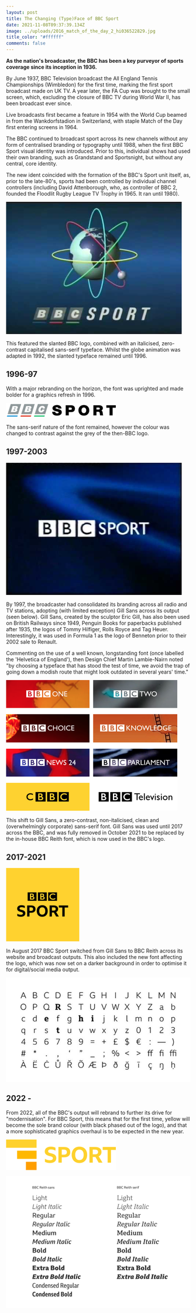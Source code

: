 ```yaml
---
layout: post
title: The Changing (Type)Face of BBC Sport
date: 2021-11-08T09:37:39.134Z
image: ../uploads/2016_match_of_the_day_2_hi036522829.jpg
title_color: "#ffffff"
comments: false
---
```

**As the nation's broadcaster, the BBC has been a key purveyor of sports coverage since its inception in 1936.** 

By June 1937, BBC Television broadcast the All England Tennis Championships (Wimbledon) for the first time, marking the first sport broadcast made on UK TV. A year later, the FA Cup was brought to the small screen, which, excluding the closure of BBC TV during World War II, has been broadcast ever since.

Live broadcasts first became a feature in 1954 with the World Cup beamed in from the Wankdorfstadion in Switzerland, with staple Match of the Day first entering screens in 1964.

The BBC continued to broadcast sport across its new channels without any form of centralised branding or typography until 1988, when the first BBC Sport visual identity was introduced. Prior to this, individual shows had used their own branding, such as Grandstand and Sportsnight, but without any central, core identity. 

The new ident coincided with the formation of the BBC's Sport unit itself, as, prior to the late-80's, sports had been controlled by individual channel controllers (including David Attenborough, who, as controller of BBC 2, founded the Floodlit Rugby League TV Trophy in 1965. It ran until 1980).

![](../uploads/hqdefault.jpg "BBC Sport's first ident, 1988-1997.")

This featured the slanted BBC logo, combined with an italicised, zero-contrast capitalised sans-serif typeface. Whilst the globe animation was adapted in 1992, the slanted typeface remained until 1996.

## 1996-97

With a major rebranding on the horizon, the font was uprighted and made bolder for a graphics refresh in 1996. 

![](../uploads/bbc_sport_1996-1997_logo.png)

The sans-serif nature of the font remained, however the colour was changed to contrast against the grey of the then-BBC logo.

## 1997-2003

![](../uploads/hqdefault-3.jpg "BBC Sport Logo ")

By 1997, the broadcaster had consolidated its branding across all radio and TV stations, adopting (with limited exception) Gill Sans across its output (seen below). Gill Sans, created by the sculptor Eric Gill, has also been used on British Railways since 1949, Penguin Books for paperbacks published after 1935, the logos of Tommy Hilfiger, Rolls Royce and Tag Heuer. Interestingly, it was used in Formula 1 as the logo of Benneton prior to their 2002 sale to Renault.

Commenting on the use of a well known, longstanding font (once labelled the 'Helvetica of England'), then Design Chief Martin Lambie-Nairn noted "by choosing a typeface that has stood the test of time, we avoid the trap of going down a modish route that might look outdated in several years' time."

![](../uploads/bbc-logos.png)

This shift to Gill Sans, a zero-contrast, non-italicised, clean and (overwhelmingly corporate) sans-serif font. Gill Sans was used until 2017 across the BBC, and was fully removed in October 2021 to be replaced by the in-house BBC Reith font, which is now used in the BBC's logo.

## 2017-2021

![](../uploads/bbc_sport_2017.png)

In August 2017 BBC Sport switched from Gill Sans to BBC Reith across its website and broadcast outputs. This also included the new font affecting the logo, which was now set on a darker background in order to optimise it for digital/social media output.

![](../uploads/bbc-2017-.jpg)

## 2022 -

From 2022, all of the BBC's output will rebrand to further its drive for "modernisation". For BBC Sport, this means that for the first time, yellow will become the sole brand colour (with black phased out of the logo), and that a more sophisticated graphics overhaul is to be expected in the new year.

![](../uploads/bbc_sport_-282021-29.png "BBC Sport 2022 logo")

![](../uploads/bbc-2021-.png "BBC Reith font")